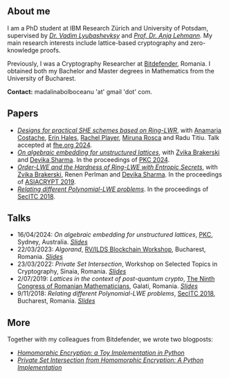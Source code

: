 ## About me
I am a PhD student at IBM Research Zürich and University of Potsdam, supervised by [*Dr. Vadim Lyubashevksy*](https://research.ibm.com/people/vadim-lyubashevsky) and [*Prof. Dr. Anja Lehmann*](https://hpi.de/lehmann/team/anja-lehmann.html). My main research interests include lattice-based cryptography and zero-knowledge proofs.

Previously, I was a Cryptography Researcher at [Bitdefender](https://www.bitdefender.com/), Romania. I obtained both my Bachelor and Master degrees in Mathematics from the University of Bucharest. 

**Contact:** madalinabolboceanu 'at' gmail 'dot' com.

## Papers
- [*Designs for practical SHE schemes based on Ring-LWR*](https://eprint.iacr.org/2024/960.pdf), with [Anamaria Costache](https://anamariacostache.github.io/anamariacostache/), [Erin Hales](https://pure.royalholloway.ac.uk/en/persons/erin-hales), [Rachel Player](https://rachelplayer.github.io/), [Miruna Rosca](https://mirunarosca.github.io/) and Radu Titiu. Talk accepted at [fhe.org 2024](https://fhe.org/conferences/conference-2024/).
- [*On algebraic embedding for unstructured lattices*](https://eprint.iacr.org/2021/053.pdf), with [Zvika Brakerski](https://zvikab.bitbucket.io/) and [Devika Sharma](https://www.linkedin.com/in/devika-sharma-3529a4164/?originalSubdomain=il). In the proceedings of [PKC 2024](https://pkc.iacr.org/2024/).
- [*Order-LWE and the Hardness of Ring-LWE with Entropic Secrets*](https://eprint.iacr.org/2018/494.pdf), with [Zvika Brakerski](https://zvikab.bitbucket.io/), Renen Perlman and [Devika Sharma](https://www.linkedin.com/in/devika-sharma-3529a4164/?originalSubdomain=il). In the proceedings of [ASIACRYPT 2019](https://asiacrypt.iacr.org/2019/).
- [*Relating different Polynomial-LWE problems*](https://eprint.iacr.org/2018/1035.pdf). In the proceedings of [SecITC 2018](https://link.springer.com/book/10.1007/978-3-030-12942-2).

## Talks
- 16/04/2024: *On algebraic embedding for unstructured lattices*, [PKC](https://pkc.iacr.org/2024/), Sydney, Australia. [*Slides*](https://mbolboceanu.github.io/talks/PKC-slides.pdf)
- 22/03/2023: *Algorand*, [RV/ILDS Blockchain Workshop](https://events.ilds.ro/blockchain2023/), Bucharest, Romania. [*Slides*](https://mbolboceanu.github.io/talks/Algorand-workshop.pdf)
- 23/03/2022: *Private Set Intersection*, Workshop on Selected Topics in Cryptography, Sinaia, Romania. [*Slides*](https://mbolboceanu.github.io/talks/Private-Set-Intersection.pdf)
- 2/07/2019: *Lattices in the context of post-quantum crypto*, [The Ninth Congress of Romanian Mathematicians](https://sites.google.com/view/congmatro9/home), Galati, Romania. [*Slides*](https://mbolboceanu.github.io/talks/context-of-pq-crypto.pdf)
- 9/11/2018: *Relating different Polynomial-LWE problems*, [SecITC 2018](https://link.springer.com/book/10.1007/978-3-030-12942-2), Bucharest, Romania. [*Slides*](https://mbolboceanu.github.io/talks/Relating-Polynomial-LWE-problems-slides.pdf)

## More
Together with my colleagues from Bitdefender, we wrote two blogposts:
- [*Homomorphic Encryption: a Toy Implementation in Python*](https://bit-ml.github.io/blog/post/homomorphic-encryption-toy-implementation-in-python/)
- [*Private Set Intersection from Homomorphic Encryption: A Python Implementation*](https://bit-ml.github.io/blog/post/private-set-intersection-an-implementation-in-python/)
